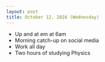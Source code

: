 ```yaml
---
layout: post
title: October 12, 2016 (Wednesday)
---
```


* Up and at em at 6am
* Morning catch-up on social media
* Work all day
* Two hours of studying Physics